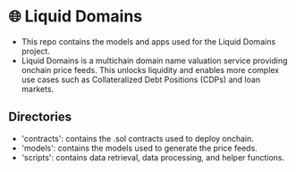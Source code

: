 # 🌐 Liquid Domains

- This repo contains the models and apps used for the Liquid Domains project.
- Liquid Domains is a multichain domain name valuation service providing onchain price feeds. This unlocks liquidity and enables more complex use cases such as Collateralized Debt Positions (CDPs) and loan markets.

## Directories

- 'contracts': contains the .sol contracts used to deploy onchain.
- 'models': contains the models used to generate the price feeds.
- 'scripts': contains data retrieval, data processing, and helper functions.
